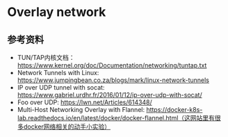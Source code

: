 # Overlay network

## 参考资料

* TUN/TAP内核文档：https://www.kernel.org/doc/Documentation/networking/tuntap.txt
* Network Tunnels with Linux: https://www.jumpingbean.co.za/blogs/mark/linux-network-tunnels
* IP over UDP tunnel with socat: https://www.gabriel.urdhr.fr/2016/01/12/ip-over-udp-with-socat/
* Foo over UDP: https://lwn.net/Articles/614348/
* Multi-Host Networking Overlay with Flannel: https://docker-k8s-lab.readthedocs.io/en/latest/docker/docker-flannel.html（这网站里有很多docker网络相关的动手小实验）

